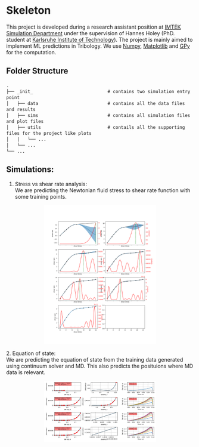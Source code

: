 # Skeleton
This project is developed during a research assistant position at [IMTEK Simulation Department](https://www.imtek.uni-freiburg.de/professuren/simulation/simulation) under the supervision of Hannes Holey (PhD. student at [Karlsruhe Institute of Technology](https://www.kit.edu/kit/english/index.php)). The project is mainly aimed to implement ML predictions in Tribology. We use [Numpy](https://numpy.org/), [Matplotlib](https://matplotlib.org/) and [GPy](https://gpy.readthedocs.io/en/deploy/) for the computation. 

## Folder Structure
    .
    ├── _init_                            # contains two simulation entry point
    │   ├── data                          # contains all the data files and results   
    │   ├── sims                          # contains all simulation files and plot files
    │   ├── utils                         # contails all the supporting files for the project like plots      
    │   |   └── ...                                
    │   └── ...
    └── ...     

## Simulations:
1. Stress vs shear rate analysis:<br/>
We are predicting the Newtonian fluid stress to shear rate function with some training points. 
<p align="center">  
  <img src="/data/results/al_rbf_lin_linear.png" width="300"/>
</p>
2. Equation of state:<br/>
We are predicting the equation of state from the training data generated using continuum solver and MD. This also predicts the posituions where MD data is relevant. 
<p align="center">  
  <img src="/data/results/eos_al.png" width="300"/>
</p>
